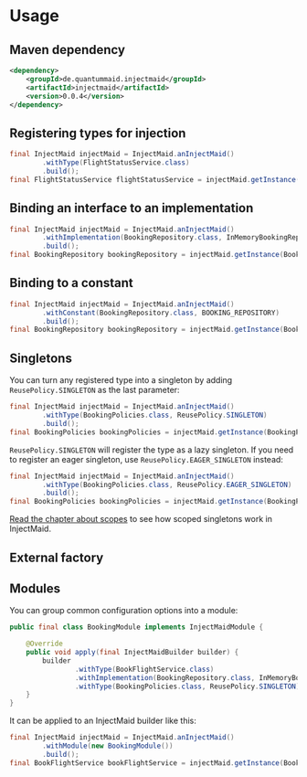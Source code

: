 # Usage

## Maven dependency
```xml
<dependency>
    <groupId>de.quantummaid.injectmaid</groupId>
    <artifactId>injectmaid</artifactId>
    <version>0.0.4</version>
</dependency>
```

## Registering types for injection
<!---[CodeSnippet](basicUsage)-->
```java
final InjectMaid injectMaid = InjectMaid.anInjectMaid()
        .withType(FlightStatusService.class)
        .build();
final FlightStatusService flightStatusService = injectMaid.getInstance(FlightStatusService.class);
```

## Binding an interface to an implementation
<!---[CodeSnippet](bindInterface)-->
```java
final InjectMaid injectMaid = InjectMaid.anInjectMaid()
        .withImplementation(BookingRepository.class, InMemoryBookingRepository.class)
        .build();
final BookingRepository bookingRepository = injectMaid.getInstance(BookingRepository.class);
```

## Binding to a constant
<!---[CodeSnippet](constants)-->
```java
final InjectMaid injectMaid = InjectMaid.anInjectMaid()
        .withConstant(BookingRepository.class, BOOKING_REPOSITORY)
        .build();
final BookingRepository bookingRepository = injectMaid.getInstance(BookingRepository.class);
```

## Singletons
You can turn any registered type into a singleton by adding `ReusePolicy.SINGLETON` as the last parameter:
<!---[CodeSnippet](singletons)-->
```java
final InjectMaid injectMaid = InjectMaid.anInjectMaid()
        .withType(BookingPolicies.class, ReusePolicy.SINGLETON)
        .build();
final BookingPolicies bookingPolicies = injectMaid.getInstance(BookingPolicies.class);
```
`ReusePolicy.SINGLETON` will register the type as a lazy singleton. If you need to register an
eager singleton, use `ReusePolicy.EAGER_SINGLETON` instead:

<!---[CodeSnippet](eagerSingletons)-->
```java
final InjectMaid injectMaid = InjectMaid.anInjectMaid()
        .withType(BookingPolicies.class, ReusePolicy.EAGER_SINGLETON)
        .build();
final BookingPolicies bookingPolicies = injectMaid.getInstance(BookingPolicies.class);
```
[Read the chapter about scopes](05_Scopes.md) to see how scoped singletons work in InjectMaid.

## External factory

## Modules
You can group common configuration options into a module:
<!---[CodeSnippet](module)-->
```java
public final class BookingModule implements InjectMaidModule {

    @Override
    public void apply(final InjectMaidBuilder builder) {
        builder
                .withType(BookFlightService.class)
                .withImplementation(BookingRepository.class, InMemoryBookingRepository.class)
                .withType(BookingPolicies.class, ReusePolicy.SINGLETON);
    }
}
```

It can be applied to an InjectMaid builder like this:
<!---[CodeSnippet](moduleUsage)-->
```java
final InjectMaid injectMaid = InjectMaid.anInjectMaid()
        .withModule(new BookingModule())
        .build();
final BookFlightService bookFlightService = injectMaid.getInstance(BookFlightService.class);
```